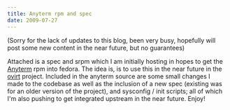 ```yaml
---
title: Anyterm rpm and spec
date: 2009-07-27
---
```


(Sorry for the lack of updates to this blog, been very busy, hopefully will post some new content in the near future, but no guarantees)

Attached is a spec and srpm which I am initially hosting in hopes to get the <a href="http://anyterm.org/">Anyterm</a> rpm into fedora. The idea is, is to use this in the near future in the <a href="http://ovirt.org">ovirt</a> project. Included in the anyterm source are some small changes I made to the codebase as well as the inclusion of a new spec (existing was for an older version of the project), and sysconfig / init scripts; all of which I'm also pushing to get integrated upstream in the near future. Enjoy!

